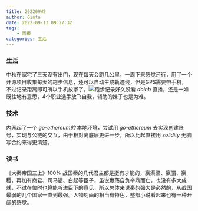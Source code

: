 ```yaml
---
title: 202209W2
author: Ginta
date: 2022-09-13 09:27:32
tags:
    - 周报
categories: 生活
---
```

### 生活
中秋在家宅了三天没有出门，现在每天会跑几公里，一周下来感觉还行，用了一个开源项目收集每天的跑步信息，还可以自动生成轨迹线，但是GPS需要带手机，不过记录距离即可所以手机放家了。![跑步记录](https://cdn.jsdelivr.net/gh/mar-heaven/image-repo@main/blogs/pictures/20220913093617.png)好久没看 *doinb* 直播，还是一如既往地有意思，4个职业选手放飞自我，辅助的妹子也是为难。

### 技术
内网起了一个 *go-ethereum的* 本地环境，尝试用 *go-ethereum* 去实现创建账号，实现与公链的交互，由于相对离底层更进一步，所以比起直接用 *solidity* 无脑写合约来得更清楚。

### 读书
《大秦帝国三上》100%
战国秦的几代君主都是挺有才能的，赢渠梁、赢驷、赢稷，再加有商君、司马错、白起等臣子，虽说赢荡自负举鼎而亡，也没有多大成就，不过在位时也算能听进臣下的意见，所以总体来说秦的强大是必然的，从战国最弱的几个国家一直到最强。人物刻画的相当有特色，整部小说看起来也有一种开阔的感觉。

